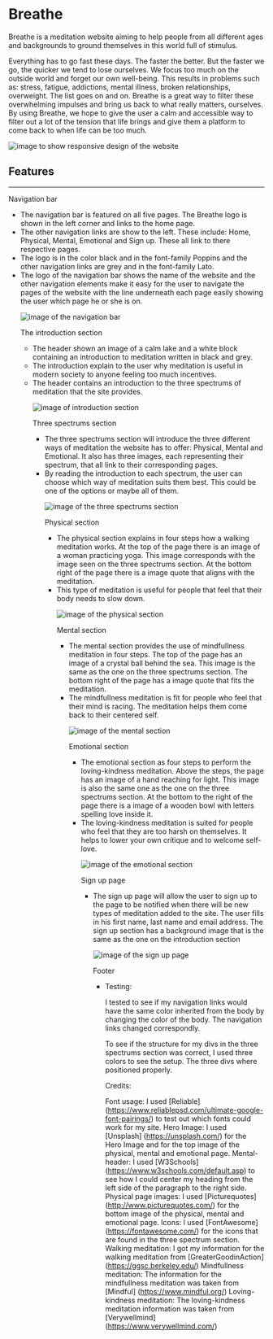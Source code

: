# Breathe

Breathe is a meditation website aiming to help people from all different ages and backgrounds to ground themselves in this world full of stimulus. 

Everything  has to go fast these days. The faster the better. But the faster we go, the quicker we tend to lose ourselves. We focus too much on the outside world and forget our own well-being. This results in problems such as: stress, fatigue, addictions, mental illness, broken relationships, overweight. The list goes on and on. Breathe is a great way to filter these overwhelming impulses and bring us back to what really matters, ourselves. By using Breathe, we hope to give the user a calm and accessible way to filter out a lot of the tension that life brings and give them a platform to come back to when life can be too much.

![image to show responsive design of the website](assets/images/mockup-breathe.png)

## Features
<hr>
Navigation bar
<ul> 
<li> The navigation bar is featured on all five pages. The Breathe logo is shown in the left corner and links to the home page.</li>
<li> The other navigation links are show to the left. These include: Home, Physical, Mental, Emotional and Sign up. These all link to there respective pages.</li>
<li> The logo is in the color black and in the font-family Poppins and the other navigation links are grey and in the font-family Lato.</li>
<li> The logo of the navigation bar shows the name of the website and the other navigation elements make it easy for the user to navigate the pages of the website with the line underneath each page easily showing the user which page he or she is on.</li> 

![image of the navigation bar](assets/images/nav-bar.png)

The introduction section
<ul>
<li> The header shown an image of a calm lake and a white block containing an introduction to meditation written in black and grey.</li>
<li> The introduction explain to the user why meditation is useful in modern society to anyone feeling too much incentives.</li>
<li> The header contains an introduction to the three spectrums of meditation that the site provides.</li>

![image of introduction section](assets/images/introduction-section.png) 

Three spectrums section
<ul>
<li> The three spectrums section will introduce the three different ways of meditation the website has to offer: Physical, Mental and Emotional. It also has three images, each representing their spectrum, that all link to their corresponding pages.</li>
<li> By reading the introduction to each spectrum, the user can choose which way of meditation suits them best. This could be one of the options or maybe all of them.

![image of the three spectrums section](assets/images/three-spectrums.png)

Physical section
<ul>
<li> The physical section explains in four steps how a walking meditation works. At the top of the page there is an image of a woman practicing yoga. This image corresponds with the image seen on the three spectrums section. At the bottom right of the page there is a image quote that aligns with the meditation.</li>
<li> This type of meditation is useful for people that feel that their body needs to slow down.</li>

![image of the physical section](assets/images/physical-section.png)

Mental section
<ul>
<li> The mental section provides the use of mindfullness meditation in four steps. The top of the page has an image of a crystal ball behind the sea. This image is the same as the one on the three spectrums section. The bottom right of the page has a image quote that fits the meditation.</li>
<li> The mindfullness meditation is fit for people who feel that their mind is racing. The meditation helps them come back to their centered self.</li>

![image of the mental section](assets/images/mental-section.png)

Emotional section
<ul>
<li> The emotional section as four steps to perform the loving-kindness meditation. Above the steps, the page has an image of a hand reaching for light. This image is also the same one as the one on the three spectrums section. At the bottom to the right of the page there is a image of a wooden bowl with letters spelling love inside it.</li>
<li> The loving-kindness meditation is suited for people who feel that they are too harsh on themselves. It helps to lower your own critique and to welcome self-love.</li>

![image of the emotional section](assets/images/emotional-section.png)

Sign up page
<ul>
<li> The sign up page will allow the user to sign up to the page to be notified when there will be new types of meditation added to the site. The user fills in his first name, last name and email address. The sign up section has a background image that is the same as the one on the introduction section</li>

![image of the sign up page](assets/images/sign-up-page.png)

Footer
<ul>
<li>






Testing:

I tested to see if my navigation links would have the same color inherited from the body by changing the color of the body. The navigation links changed correspondly.

To see if the structure for my divs in the three spectrums section was correct, I used three colors to see the setup. The three divs where positioned properly.


Credits:

Font usage: I used [Reliable] (https://www.reliablepsd.com/ultimate-google-font-pairings/)  to test out which fonts could work for my site. 
Hero Image: I used [Unsplash] (https://unsplash.com/) for the Hero Image and for the top image of the physical, mental and emotional page.
Mental-header: I used [W3Schools] (https://www.w3schools.com/default.asp) to see how I could center my heading from the left side of the paragraph to the right side.
Physical page images: I used [Picturequotes] (http://www.picturequotes.com/) for the bottom image of the physical, mental and emotional page.
Icons: I used [FontAwesome] (https://fontawesome.com/) for the icons that are found in the three spectrum section.
Walking meditation: I got my information for the walking meditation from [GreaterGoodinAction] (https://ggsc.berkeley.edu/)
Mindfullness meditation: The information for the mindfullness meditation was taken from [Mindful] (https://www.mindful.org/)
Loving-kindness meditation: The loving-kindness meditation information was taken from [Verywellmind] (https://www.verywellmind.com/)